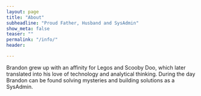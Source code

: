 ```yaml
---
layout: page
title: "About"
subheadline: "Proud Father, Husband and SysAdmin"
show_meta: false
teaser: ""
permalink: "/info/"
header:

---
```



Brandon grew up with an affinity for Legos and Scooby Doo, which later translated into his love of technology and analytical thinking. During the day Brandon can be found solving mysteries and building solutions as a SysAdmin.
